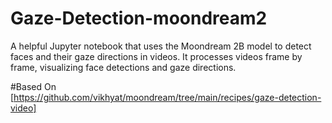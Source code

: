 # Gaze-Detection-moondream2
A helpful Jupyter notebook that uses the Moondream 2B model to detect faces and their gaze directions in videos. It processes videos frame by frame, visualizing face detections and gaze directions.

#Based On
[https://github.com/vikhyat/moondream/tree/main/recipes/gaze-detection-video]
